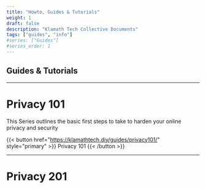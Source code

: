 ```yaml
---
title: "Howto, Guides & Tutorials"
weight: 1
draft: false
description: "Klamath Tech Collective Documents"
tags: ["guides", "info"]
#series: ["Guides"]
#series_order: 1
---
```

## Guides & Tutorials
---
# Privacy 101  
This Series outlines the basic first steps to take to harden your online privacy and security

{{< button href="https://klamathtech.diy/guides/privacy101/" style="primary" >}} Privacy 101 {{< /button >}} 

---

# Privacy 201
